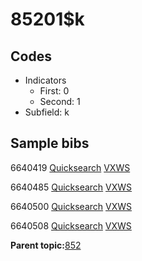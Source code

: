 # 85201$k

## Codes

-   Indicators
    -   First: 0
    -   Second: 1
-   Subfield: k

## Sample bibs

6640419 [Quicksearch](https://search.library.yale.edu/catalog/6640419) [VXWS](http://prodorbis.library.yale.edu:7014/vxws/GetHoldingsService?bibId=6640419)

6640485 [Quicksearch](https://search.library.yale.edu/catalog/6640485) [VXWS](http://prodorbis.library.yale.edu:7014/vxws/GetHoldingsService?bibId=6640485)

6640500 [Quicksearch](https://search.library.yale.edu/catalog/6640500) [VXWS](http://prodorbis.library.yale.edu:7014/vxws/GetHoldingsService?bibId=6640500)

6640508 [Quicksearch](https://search.library.yale.edu/catalog/6640508) [VXWS](http://prodorbis.library.yale.edu:7014/vxws/GetHoldingsService?bibId=6640508)

**Parent topic:**[852](../../tags/852/852.md)

